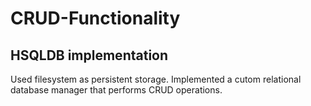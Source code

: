 # CRUD-Functionality

## HSQLDB implementation
Used filesystem as persistent storage.
Implemented a cutom relational database manager that performs CRUD operations.
